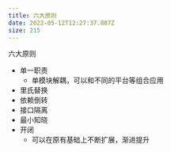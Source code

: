 ```yaml
---
title: 六大原则
date: 2022-05-12T12:27:37.887Z
size: 215
---
```

六大原则

- 单一职责
  - 单模块解耦，可以和不同的平台等组合应用
- 里氏替换
- 依赖倒转
- 接口隔离
- 最小知晓
- 开闭
  - 可以在原有基础上不断扩展，渐进提升
